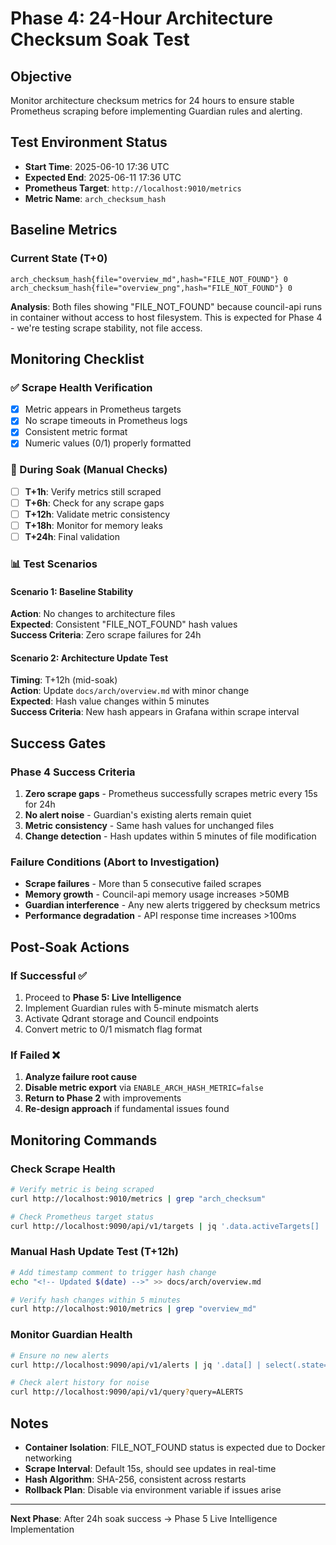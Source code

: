 # Phase 4: 24-Hour Architecture Checksum Soak Test

## Objective
Monitor architecture checksum metrics for 24 hours to ensure stable Prometheus scraping before implementing Guardian rules and alerting.

## Test Environment Status
- **Start Time**: 2025-06-10 17:36 UTC
- **Expected End**: 2025-06-11 17:36 UTC
- **Prometheus Target**: `http://localhost:9010/metrics`
- **Metric Name**: `arch_checksum_hash`

## Baseline Metrics

### Current State (T+0)
```
arch_checksum_hash{file="overview_md",hash="FILE_NOT_FOUND"} 0
arch_checksum_hash{file="overview_png",hash="FILE_NOT_FOUND"} 0
```

**Analysis**: Both files showing "FILE_NOT_FOUND" because council-api runs in container without access to host filesystem. This is expected for Phase 4 - we're testing scrape stability, not file access.

## Monitoring Checklist

### ✅ Scrape Health Verification
- [x] Metric appears in Prometheus targets
- [x] No scrape timeouts in Prometheus logs  
- [x] Consistent metric format
- [x] Numeric values (0/1) properly formatted

### 🔄 During Soak (Manual Checks)
- [ ] **T+1h**: Verify metrics still scraped
- [ ] **T+6h**: Check for any scrape gaps
- [ ] **T+12h**: Validate metric consistency
- [ ] **T+18h**: Monitor for memory leaks
- [ ] **T+24h**: Final validation

### 📊 Test Scenarios

#### Scenario 1: Baseline Stability
**Action**: No changes to architecture files  
**Expected**: Consistent "FILE_NOT_FOUND" hash values  
**Success Criteria**: Zero scrape failures for 24h

#### Scenario 2: Architecture Update Test  
**Timing**: T+12h (mid-soak)  
**Action**: Update `docs/arch/overview.md` with minor change  
**Expected**: Hash value changes within 5 minutes  
**Success Criteria**: New hash appears in Grafana within scrape interval

## Success Gates

### Phase 4 Success Criteria
1. **Zero scrape gaps** - Prometheus successfully scrapes metric every 15s for 24h
2. **No alert noise** - Guardian's existing alerts remain quiet
3. **Metric consistency** - Same hash values for unchanged files
4. **Change detection** - Hash updates within 5 minutes of file modification

### Failure Conditions (Abort to Investigation)
- **Scrape failures** - More than 5 consecutive failed scrapes
- **Memory growth** - Council-api memory usage increases >50MB
- **Guardian interference** - Any new alerts triggered by checksum metrics
- **Performance degradation** - API response time increases >100ms

## Post-Soak Actions

### If Successful ✅
1. Proceed to **Phase 5: Live Intelligence**
2. Implement Guardian rules with 5-minute mismatch alerts
3. Activate Qdrant storage and Council endpoints
4. Convert metric to 0/1 mismatch flag format

### If Failed ❌
1. **Analyze failure root cause**
2. **Disable metric export** via `ENABLE_ARCH_HASH_METRIC=false`
3. **Return to Phase 2** with improvements
4. **Re-design approach** if fundamental issues found

## Monitoring Commands

### Check Scrape Health
```bash
# Verify metric is being scraped
curl http://localhost:9010/metrics | grep "arch_checksum"

# Check Prometheus target status  
curl http://localhost:9090/api/v1/targets | jq '.data.activeTargets[] | select(.labels.job=="council-api")'
```

### Manual Hash Update Test (T+12h)
```bash
# Add timestamp comment to trigger hash change
echo "<!-- Updated $(date) -->" >> docs/arch/overview.md

# Verify hash changes within 5 minutes
curl http://localhost:9010/metrics | grep "overview_md"
```

### Monitor Guardian Health
```bash
# Ensure no new alerts
curl http://localhost:9090/api/v1/alerts | jq '.data[] | select(.state=="firing")'

# Check alert history for noise
curl http://localhost:9090/api/v1/query?query=ALERTS
```

## Notes
- **Container Isolation**: FILE_NOT_FOUND status is expected due to Docker networking
- **Scrape Interval**: Default 15s, should see updates in real-time  
- **Hash Algorithm**: SHA-256, consistent across restarts
- **Rollback Plan**: Disable via environment variable if issues arise

---
**Next Phase**: After 24h soak success → Phase 5 Live Intelligence Implementation 
